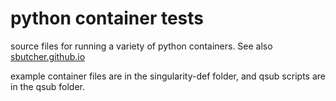 # python container tests

source files for running a variety of python containers. See also [sbutcher.github.io](https://sbutcher.github.io/pythoncontainers)

example container files are in the singularity-def folder, and qsub scripts are in the qsub folder.

